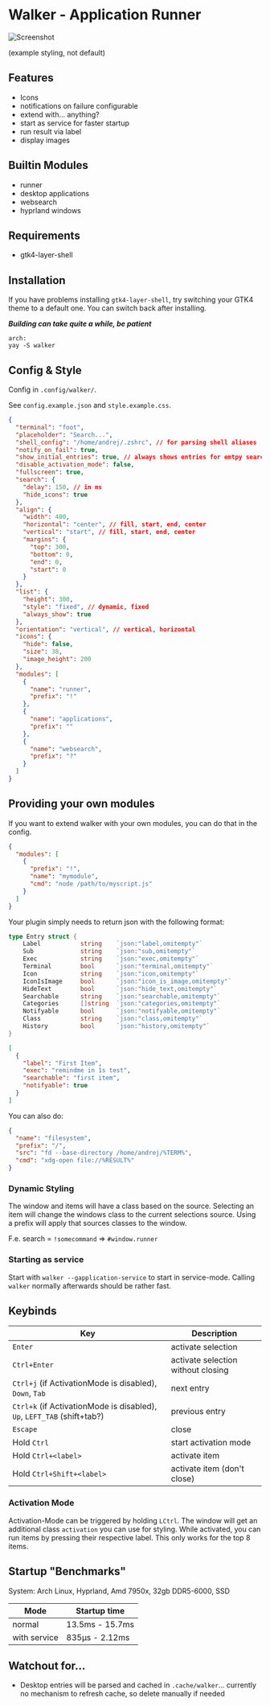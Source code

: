 # Walker - Application Runner

![Screenshot](https://github.com/abenz1267/walker/blob/master/screenshot.png?raw=true)

(example styling, not default)

## Features

- Icons
- notifications on failure configurable
- extend with... anything?
- start as service for faster startup
- run result via label
- display images

## Builtin Modules

- runner
- desktop applications
- websearch
- hyprland windows

## Requirements

- gtk4-layer-shell

## Installation

If you have problems installing `gtk4-layer-shell`, try switching your GTK4 theme to a default one. You can switch back after installing.

**_Building can take quite a while, be patient_**

```
arch:
yay -S walker
```

## Config & Style

Config in `.config/walker/`.

See `config.example.json` and `style.example.css`.

```json
{
  "terminal": "foot",
  "placeholder": "Search...",
  "shell_config": "/home/andrej/.zshrc", // for parsing shell aliases
  "notify_on_fail": true,
  "show_initial_entries": true, // always shows entries for emtpy search
  "disable_activation_mode": false,
  "fullscreen": true,
  "search": {
    "delay": 150, // in ms
    "hide_icons": true
  },
  "align": {
    "width": 400,
    "horizontal": "center", // fill, start, end, center
    "vertical": "start", // fill, start, end, center
    "margins": {
      "top": 300,
      "bottom": 0,
      "end": 0,
      "start": 0
    }
  },
  "list": {
    "height": 300,
    "style": "fixed", // dynamic, fixed
    "always_show": true
  },
  "orientation": "vertical", // vertical, horizontal
  "icons": {
    "hide": false,
    "size": 38,
    "image_height": 200
  },
  "modules": [
    {
      "name": "runner",
      "prefix": "!"
    },
    {
      "name": "applications",
      "prefix": ""
    },
    {
      "name": "websearch",
      "prefix": "?"
    }
  ]
}
```

## Providing your own modules

If you want to extend walker with your own modules, you can do that in the config.

```json
{
  "modules": [
    {
      "prefix": "!",
      "name": "mymodule",
      "cmd": "node /path/to/myscript.js"
    }
  ]
}
```

Your plugin simply needs to return json with the following format:

```go
type Entry struct {
	Label           string    `json:"label,omitempty"`
	Sub             string    `json:"sub,omitempty"`
	Exec            string    `json:"exec,omitempty"`
	Terminal        bool      `json:"terminal,omitempty"`
	Icon            string    `json:"icon,omitempty"`
	IconIsImage     bool      `json:"icon_is_image,omitempty"`
	HideText        bool      `json:"hide_text,omitempty"`
	Searchable      string    `json:"searchable,omitempty"`
	Categories      []string  `json:"categories,omitempty"`
	Notifyable      bool      `json:"notifyable,omitempty"`
	Class           string    `json:"class,omitempty"`
	History         bool      `json:"history,omitempty"`
}
```

```json
[
  {
    "label": "First Item",
    "exec": "remindme in 1s test",
    "searchable": "first item",
    "notifyable": true
  }
]
```

You can also do:

```json
{
  "name": "filesystem",
  "prefix": "/",
  "src": "fd --base-directory /home/andrej/%TERM%",
  "cmd": "xdg-open file://%RESULT%"
}
```

### Dynamic Styling

The window and items will have a class based on the source. Selecting an item will change the windows class to the current selections source. Using a prefix will apply that sources classes to the window.

F.e. search = `!somecommand` => `#window.runner`

### Starting as service

Start with `walker --gapplication-service` to start in service-mode. Calling `walker` normally afterwards should be rather fast.

## Keybinds

| Key                                                                     | Description                        |
| ----------------------------------------------------------------------- | ---------------------------------- |
| `Enter`                                                                 | activate selection                 |
| `Ctrl+Enter`                                                            | activate selection without closing |
| `Ctrl+j` (if ActivationMode is disabled), `Down`, `Tab`                 | next entry                         |
| `Ctrl+k` (if ActivationMode is disabled), `Up`, `LEFT_TAB` (shift+tab?) | previous entry                     |
| `Escape`                                                                | close                              |
| Hold `Ctrl`                                                             | start activation mode              |
| Hold `Ctrl+<label>`                                                     | activate item                      |
| Hold `Ctrl+Shift+<label>`                                               | activate item (don't close)        |

### Activation Mode

Activation-Mode can be triggered by holding `LCtrl`. The window will get an additional class `activation` you can use for styling. While activated, you can run items by pressing their respective label. This only works for the top 8 items.

## Startup "Benchmarks"

System: Arch Linux, Hyprland, Amd 7950x, 32gb DDR5-6000, SSD

| Mode         | Startup time    |
| ------------ | --------------- |
| normal       | 13.5ms - 15.7ms |
| with service | 835µs - 2.12ms  |

## Watchout for...

- Desktop entries will be parsed and cached in `.cache/walker`... currently no mechanism to refresh cache, so delete manually if needed
